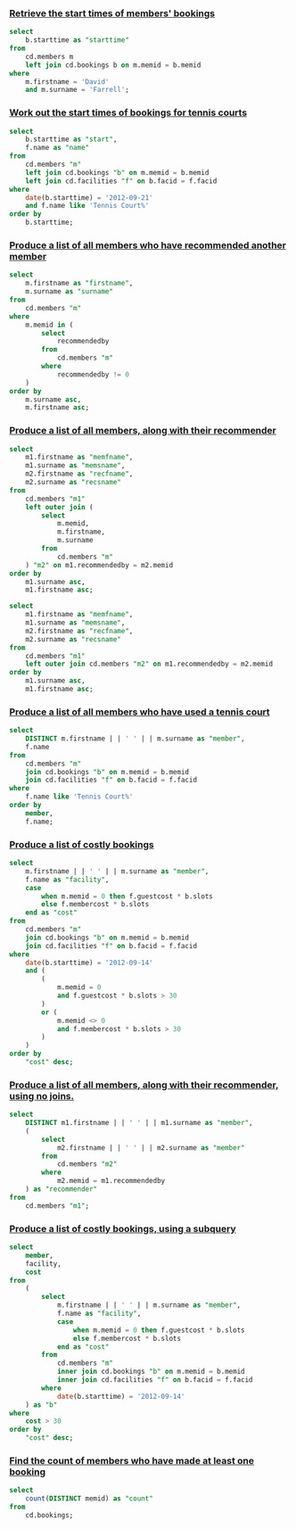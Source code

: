 ### [Retrieve the start times of members' bookings](https://pgexercises.com/questions/joins/simplejoin.html)
```sql
select
    b.starttime as "starttime"
from
    cd.members m
    left join cd.bookings b on m.memid = b.memid
where
    m.firstname = 'David'
    and m.surname = 'Farrell';
```

### [Work out the start times of bookings for tennis courts](https://pgexercises.com/questions/joins/simplejoin2.html)
```sql
select
    b.starttime as "start",
    f.name as "name"
from
    cd.members "m"
    left join cd.bookings "b" on m.memid = b.memid
    left join cd.facilities "f" on b.facid = f.facid
where
    date(b.starttime) = '2012-09-21'
    and f.name like 'Tennis Court%'
order by
    b.starttime;
```

### [Produce a list of all members who have recommended another member](https://pgexercises.com/questions/joins/self.html)
```sql
select
    m.firstname as "firstname",
    m.surname as "surname"
from
    cd.members "m"
where
    m.memid in (
        select
            recommendedby
        from
            cd.members "m"
        where
            recommendedby != 0
    )
order by
    m.surname asc,
    m.firstname asc;
```

### [Produce a list of all members, along with their recommender](https://pgexercises.com/questions/joins/self2.html)

```sql
select
    m1.firstname as "memfname",
    m1.surname as "memsname",
    m2.firstname as "recfname",
    m2.surname as "recsname"
from
    cd.members "m1"
    left outer join (
        select
            m.memid,
            m.firstname,
            m.surname
        from
            cd.members "m"
    ) "m2" on m1.recommendedby = m2.memid
order by
    m1.surname asc,
    m1.firstname asc;
```

```sql
select
    m1.firstname as "memfname",
    m1.surname as "memsname",
    m2.firstname as "recfname",
    m2.surname as "recsname"
from
    cd.members "m1"
    left outer join cd.members "m2" on m1.recommendedby = m2.memid
order by
    m1.surname asc,
    m1.firstname asc;
```

### [Produce a list of all members who have used a tennis court](https://pgexercises.com/questions/joins/threejoin.html)
```sql
select
    DISTINCT m.firstname | | ' ' | | m.surname as "member",
    f.name
from
    cd.members "m"
    join cd.bookings "b" on m.memid = b.memid
    join cd.facilities "f" on b.facid = f.facid
where
    f.name like 'Tennis Court%'
order by
    member,
    f.name;
```

### [Produce a list of costly bookings](https://pgexercises.com/questions/joins/threejoin2.html)
```sql
select
    m.firstname | | ' ' | | m.surname as "member",
    f.name as "facility",
    case
        when m.memid = 0 then f.guestcost * b.slots
        else f.membercost * b.slots
    end as "cost"
from
    cd.members "m"
    join cd.bookings "b" on m.memid = b.memid
    join cd.facilities "f" on b.facid = f.facid
where
    date(b.starttime) = '2012-09-14'
    and (
        (
            m.memid = 0
            and f.guestcost * b.slots > 30
        )
        or (
            m.memid <> 0
            and f.membercost * b.slots > 30
        )
    )
order by
    "cost" desc;
```

### [Produce a list of all members, along with their recommender, using no joins.](https://pgexercises.com/questions/joins/sub.html)
```sql
select
    DISTINCT m1.firstname | | ' ' | | m1.surname as "member",
    (
        select
            m2.firstname | | ' ' | | m2.surname as "member"
        from
            cd.members "m2"
        where
            m2.memid = m1.recommendedby
    ) as "recommender"
from
    cd.members "m1";
```

### [Produce a list of costly bookings, using a subquery](https://pgexercises.com/questions/joins/tjsub.html)
```sql
select
    member,
    facility,
    cost
from
    (
        select
            m.firstname | | ' ' | | m.surname as "member",
            f.name as "facility",
            case
                when m.memid = 0 then f.guestcost * b.slots
                else f.membercost * b.slots
            end as "cost"
        from
            cd.members "m"
            inner join cd.bookings "b" on m.memid = b.memid
            inner join cd.facilities "f" on b.facid = f.facid
        where
            date(b.starttime) = '2012-09-14'
    ) as "b"
where
    cost > 30
order by
    "cost" desc;
```

### [Find the count of members who have made at least one booking](https://pgexercises.com/questions/aggregates/members1.html)
```sql
select
    count(DISTINCT memid) as "count"
from
    cd.bookings;
```